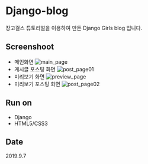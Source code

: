 #  Django-blog
장고걸스 튜토리얼을 이용하여 만든 Django Girls blog 입니다.

## Screenshoot
* 메인화면
<img src="https://user-images.githubusercontent.com/48242362/74424012-8f07c980-4e94-11ea-80f7-09b03bbfefcd.png" title="main_page" alt="main_page"></img>
* 게시글 포스팅 화면
<img src="https://user-images.githubusercontent.com/48242362/74423761-1e60ad00-4e94-11ea-97aa-2db1aa3b174b.png" title="post_page01" alt="post_page01"></img>
* 미리보기 화면
<img src="https://user-images.githubusercontent.com/48242362/74424271-f7ef4180-4e94-11ea-9c5f-8a8c419b531a.png" title="preview_page" alt="preview_page"></img>
* 미리보기 포스팅 화면
<img src="https://user-images.githubusercontent.com/48242362/74423761-1e60ad00-4e94-11ea-97aa-2db1aa3b174b.png" title="post_page02" alt="post_page02"></img>

## Run on
* Django
* HTML5/CSS3

## Date
2019.9.7
